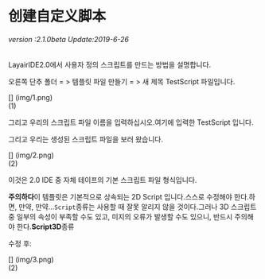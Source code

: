 # 创建自定义脚本

###### *version :2.1.0beta   Update:2019-6-26*

LayairIDE2.0에서 사용자 정의 스크립트를 만드는 방법을 설명합니다.

오른쪽 단추 폴더 = > 템플릿 파일 만들기 = > 새 제목 TestScript 파일입니다.

[] (img/1.png)<br>(1)

그리고 우리의 스크립트 파일 이름을 입력하십시오.여기에 입력한 TestScript 입니다.

그리고 우리는 생성된 스크립트 파일을 보러 왔습니다.

[] (img/2.png)<br>(2)

이것은 2.0 IDE 중 자체 테이프의 기본 스크립트 파일 형식입니다.

**주의하다**이 템플릿은 기본적으로 상속되는 2D Script 입니다.스스로 수정해야 한다.하면, 만약, 만약...`Script`종류는 사용할 때 잘못 알리지 않을 것이다.그러나 3D 스크립트 중 일부의 속성이 부족할 수도 있고, 미지의 오류가 발생할 수도 있으니, 반드시 주의해야 한다.**Script3D**종류

수정 후:

[] (img/3.png)<br>(2)
